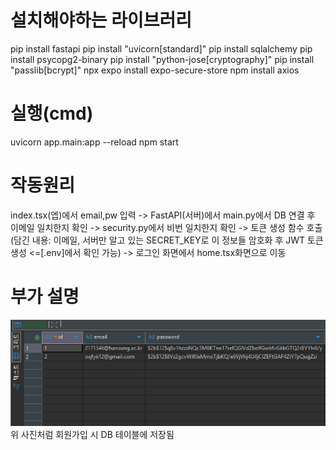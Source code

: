 # 설치해야하는 라이브러리
pip install fastapi
pip install "uvicorn[standard]"
pip install sqlalchemy
pip install psycopg2-binary
pip install "python-jose[cryptography]"
pip install "passlib[bcrypt]"
npx expo install expo-secure-store
npm install axios   

# 실행(cmd)
uvicorn app.main:app --reload
npm start 

# 작동원리
index.tsx(엡)에서 email,pw 입력 -> FastAPI(서버)에서 main.py에서 DB 연결 후 이메일 일치한지 확인 -> security.py에서 비번 일치한지 확인 -> 토큰 생성 함수 호출(담긴 내용: 이메일, 서버만 알고 있는 SECRET_KEY로 이 정보들 암호화 후 JWT 토큰 생성 <=[.env]에서 확인 가능)
-> 로그인 화면에서 home.tsx화면으로 이동

# 부가 설명
![DB사진](./db.png)
위 사진처럼 회원가입 시 DB 테이블에 저장됨